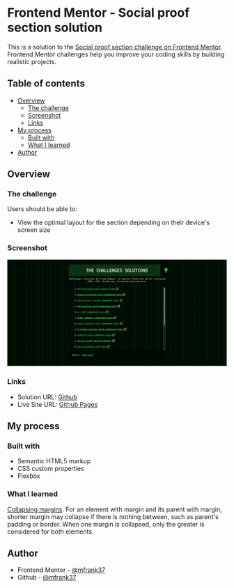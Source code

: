 # Frontend Mentor - Social proof section solution

This is a solution to the [Social proof section challenge on Frontend Mentor](https://www.frontendmentor.io/challenges/social-proof-section-6e0qTv_bA). Frontend Mentor challenges help you improve your coding skills by building realistic projects.

## Table of contents

- [Overview](#overview)
  - [The challenge](#the-challenge)
  - [Screenshot](#screenshot)
  - [Links](#links)
- [My process](#my-process)
  - [Built with](#built-with)
  - [What I learned](#what-i-learned)
- [Author](#author)

## Overview

### The challenge

Users should be able to:

- View the optimal layout for the section depending on their device's screen size

### Screenshot

![screenshot.png](./screenshot.png)

### Links

- Solution URL: [Github](https://github.com/mfrank37/frontend-mastery/tree/master/social-proof-section-master)
- Live Site URL: [Github Pages](https://mfrank37.github.io/frontend-mastery/social-proof-section-master)

## My process

### Built with

- Semantic HTML5 markup
- CSS custom properties
- Flexbox

### What I learned

[Collapsing margins](https://www.w3.org/TR/CSS2/box.html#collapsing-margins).
For an element with margin and its parent with margin, shorter margin may collapse if there is nothing between, such as parent's padding or border. When one margin is collapsed, only the greater is considered for both elements.

## Author

- Frontend Mentor - [@mfrank37](https://www.frontendmentor.io/profile/mfrank37)
- Github - [@mfrank37](https://github.com/mfrank37)
